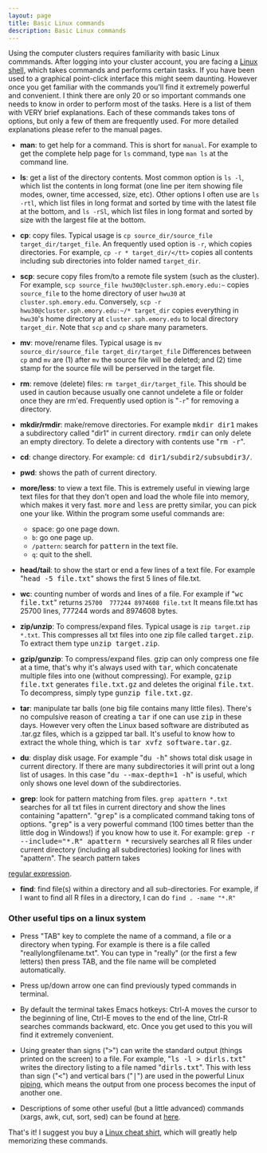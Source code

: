 ```yaml
---
layout: page
title: Basic Linux commands
description: Basic Linux commands
---
```


Using the computer clusters requires familiarity with basic Linux commmands. 
After logging into your cluster account, you are facing a 
<a href="http://en.wikipedia.org/wiki/Unix_shell">Linux shell</a>, 
which takes commands and performs certain tasks. 
If you have been used to a graphical point-click interface this might seem daunting.
However once you get familiar with the commands you'll find it
extremely powerful and convenient. I think there are only 
20 or so important commands one needs to know in order to perform
most of the tasks. Here is a list of them with VERY brief explanations.
Each of these commands takes tons of options, but only
a few of them are frequently used. For more detailed 
explanations please refer to the manual pages. 

- **man**: to get help for a command. This is short for `manual`.
For example to get the complete help page for `ls` command, type
`man ls` at the command line. 

- **ls**: get a list of the directory contents. Most common option is `ls -l`, which list the contents in long format 
(one line per item showing file modes, owner, time accessed, size, etc). 
Other options I often use are `ls -rtl`, which list files in 
long format and sorted by time 
with the latest file at the bottom, and `ls -rSl`, 
which list files in long format and sorted by size with the largest file at the bottom. 

- **cp**: copy files. Typical usage is 
`cp source_dir/source_file target_dir/target_file`.
An frequently used option is `-r`, which copies 
directories. For example, 
```cp -r * target_dir/</tt>``` copies all contents including 
sub directories into folder named `target_dir`.


- **scp**: secure copy files from/to a remote file system (such as the cluster).
For example, 
```scp source_file hwu30@cluster.sph.emory.edu:~```
copies `source_file` to the home directory of user `hwu30` at 
`cluster.sph.emory.edu`. Conversely, 
``scp -r hwu30@cluster.sph.emory.edu:~/* target_dir``
copies everything in `hwu30`'s home directory at 
`cluster.sph.emory.edu`
to local directory `target_dir`.
Note that `scp` and `cp` share many parameters.

- **mv**: move/rename files. 
Typical usage is 
<code>mv source_dir/source_file target_dir/target_file</code>
Differences between `cp` and `mv` are (1) after `mv` the source file will 
be deleted; and (2) time stamp for the source file will be perserved 
in the target file.

- **rm**: remove (delete) files: ``rm target_dir/target_file``.
This should be used in caution because usually one cannot undelete a file or folder
once they are rm'ed. Frequently used option is "`-r`" for removing a directory. 

- **mkdir/rmdir**: make/remove directories. For example 
<tt>mkdir dir1</tt> makes a subdirectory called "dir1" in current directory.
<tt>rmdir</tt> can only delete an empty directory. 
To delete a directory with contents use "<tt>rm -r</tt>".

- **cd**: change directory. For example: <tt>cd dir1/subdir2/subsubdir3/</tt>.

- **pwd**: shows the path of current directory.

- **more/less**: to view a text file. This is extremely useful in viewing
large text files for that they don't open and load the whole file into memory,
which makes it very fast. <tt>more</tt> and <tt>less</tt> are pretty similar, 
you can pick one your like. Within the program some useful commands are:
	- space: go one page down.
	- `b`: go one page up.
	- `/pattern`: search for <tt>pattern</tt> in the text file.
	- `q`: quit to the shell.
	

- **head/tail**: to show the start or end a few lines of a text file. 
For example "<tt>head -5 file.txt</tt>" shows the first 5 lines of file.txt.

- **wc**: counting number of words and lines of a file. 
For example if "<tt>wc file.txt</tt>" returns 
```25700  777244 8974608 file.txt```
It means file.txt has 25700 lines, 777244 words and 8974608 bytes.

- **zip/unzip**: To compress/expand files. 
Typical usage is 
`zip target.zip *.txt`. This compresses all txt files into one zip file called <tt>target.zip</tt>.
To extract them type <tt>unzip target.zip</tt>.

- **gzip/gunzip**: To compress/expand files. 
gzip can only compress one file at a time, that's why 
it's always used with <tt>tar</tt>, which concatenate multiple files 
into one (without compressing). For example, 
<tt>gzip file.txt</tt> generates <tt>file.txt.gz</tt> and deletes 
the original <tt>file.txt</tt>. To decompress, simply
type <tt>gunzip file.txt.gz</tt>. 

- **tar**: manipulate tar balls (one big file contains many little files).
There's no compulsive reason of creating a <tt>tar</tt> if one can use <tt>zip</tt>
in these days. However very often the Linux based software are distributed as .tar.gz
files, which is a gzipped tar ball. It's useful to know how to extract the whole thing,
which is <tt>tar xvfz software.tar.gz</tt>. 

- **du**: display disk usage. For example 
"<tt>du -h</tt>" shows total disk usage in current directory. 
If there are many subdirectories it will print out a long list 
of usages. In this case "<tt>du --max-depth=1 -h</tt>"
is useful, which only shows one level down of the subdirectories.

- **grep**: look for pattern matching from files. 
``grep apattern *.txt`` searches for all txt files in current directory
and show the lines containing "apattern". 
"<tt>grep</tt>" is a complicated command taking tons of options. 
"<tt>grep</tt>" is a  very powerful command (100 times better than the little dog in Windows!)
if you know how to use it. For example:
<tt>grep -r --include="*.R" apattern *</tt> recursively searches all R files 
under current directory (including all subdirectories) looking for lines with "apattern". 
The search pattern takes 
<a href="http://en.wikipedia.org/wiki/Regular_expression">
regular expression</a>.

- **find**: find file(s) within a directory and all sub-directories. For example, if I want to find all R files in a directory, I can do
``
find . -name "*.R"
``


### Other useful tips on a linux system

- Press "TAB" key to complete the name of a command, a file or a directory when typing. 
For example is there is a file called "reallylongfilename.txt". You can type in "really"
(or the first a few letters) then press TAB, and the file name will be completed automatically.

- Press up/down arrow one can find previously typed commands in terminal.

- By default the terminal takes Emacs hotkeys: Ctrl-A moves the cursor  to the beginning of line, 
Ctrl-E moves to the end of the line, Ctrl-R searches commands backward, etc. Once you get used to
this you will find it extremely convenient. 

- Using greater than signs ("<tt>></tt>") can write the standard output 
(things printed on the screen) to a file. 
For example, "<tt>ls -l > dirls.txt</tt>" writes the directory listing to
a file named "<tt>dirls.txt</tt>".
This with less than sign ("<tt><</tt>") and vertical bars ("<tt>|</tt>")
are used in the powerful Linux 
<a href="http://en.wikipedia.org/wiki/Redirection_(computing)#Piping">piping</a>,
which means the output from one process becomes the input of another one. 

- Descriptions of some other useful (but a little advanced) commands 
(xargs, awk, cut, sort, sed) can be found at 
<a href="http://lh3lh3.users.sourceforge.net/biounix.shtml">here</a>.

That's it! I suggest you buy a 
[Linux cheat shirt](https://store.xkcd.com/products/linux-cheat-shirt), which will greatly help memorizing these commands.

